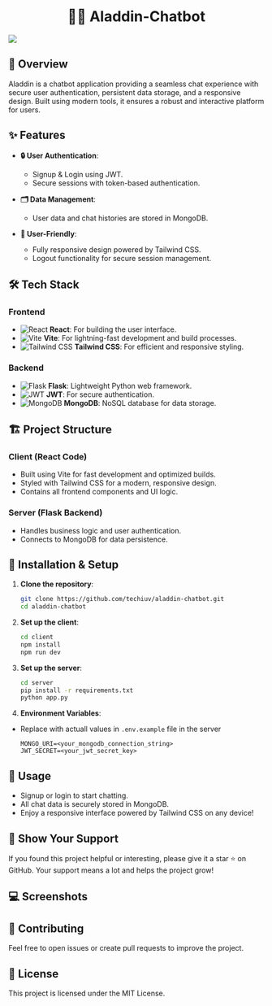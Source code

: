 <h1 align="center">🧞‍♂️ Aladdin-Chatbot</h1>

<img src="client/pubic/ "/>

## 🚀 Overview

Aladdin is a chatbot application providing a seamless chat experience with secure user authentication, persistent data storage, and a responsive design. Built using modern tools, it ensures a robust and interactive platform for users.


## ✨ Features

- **🔒 User Authentication**:
  - Signup & Login using JWT.
  - Secure sessions with token-based authentication.

- **🗂️ Data Management**:
  - User data and chat histories are stored in MongoDB.

- **📱 User-Friendly**:
  - Fully responsive design powered by Tailwind CSS.
  - Logout functionality for secure session management.


## 🛠️ Tech Stack

### **Frontend**
- ![React](https://img.shields.io/badge/-React-61DAFB?style=flat-square&logo=react&logoColor=white) **React**: For building the user interface.
- ![Vite](https://img.shields.io/badge/-Vite-646CFF?style=flat-square&logo=vite&logoColor=white) **Vite**: For lightning-fast development and build processes.
- ![Tailwind CSS](https://img.shields.io/badge/-Tailwind%20CSS-38B2AC?style=flat-square&logo=tailwind-css&logoColor=white) **Tailwind CSS**: For efficient and responsive styling.

### **Backend**
- ![Flask](https://img.shields.io/badge/-Flask-000000?style=flat-square&logo=flask&logoColor=white) **Flask**: Lightweight Python web framework.
- ![JWT](https://img.shields.io/badge/-JWT-000000?style=flat-square&logo=json-web-tokens&logoColor=white) **JWT**: For secure authentication.
- ![MongoDB](https://img.shields.io/badge/-MongoDB-47A248?style=flat-square&logo=mongodb&logoColor=white) **MongoDB**: NoSQL database for data storage.


## 🏗️ Project Structure

### **Client (React Code)**
- Built using Vite for fast development and optimized builds.
- Styled with Tailwind CSS for a modern, responsive design.
- Contains all frontend components and UI logic.

### **Server (Flask Backend)**
- Handles business logic and user authentication.
- Connects to MongoDB for data persistence.


## 🔧 Installation & Setup

1. **Clone the repository**:
   ```bash
   git clone https://github.com/techiuv/aladdin-chatbot.git
   cd aladdin-chatbot
   ```
2. **Set up the client**:
   ```bash
   cd client
   npm install
   npm run dev
   ```
3. **Set up the server**:
   ```bash
   cd server
   pip install -r requirements.txt
   python app.py

   ```
4. **Environment Variables**:
- Replace with actuall values in `.env.example` file in the server

  
  ```env
  MONGO_URI=<your_mongodb_connection_string>
  JWT_SECRET=<your_jwt_secret_key>

  ```

  
## 📜 Usage
- Signup or login to start chatting.
- All chat data is securely stored in MongoDB.
- Enjoy a responsive interface powered by Tailwind CSS on any device!

## 🌟 Show Your Support
If you found this project helpful or interesting, please give it a star ⭐ on GitHub. Your support means a lot and helps the project grow!

## 💻 Screenshots



## 🤝 Contributing
Feel free to open issues or create pull requests to improve the project.

## 📜 License
This project is licensed under the MIT License.

